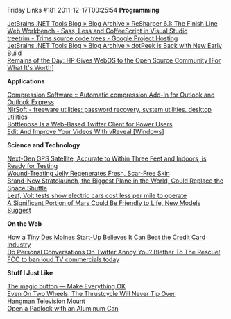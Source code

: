 Friday Links #181
2011-12-17T00:25:54
**Programming**

[JetBrains .NET Tools Blog » Blog Archive » ReSharper 6.1: The Finish Line](http://blogs.jetbrains.com/dotnet/2011/12/resharper-61-the-finish-line/)   
[Web Workbench - Sass, Less and CoffeeScript in Visual Studio](http://www.mindscapehq.com/products/web-workbench)   
[treetrim - Trims source code trees - Google Project Hosting](http://code.google.com/p/treetrim/)   
[JetBrains .NET Tools Blog » Blog Archive » dotPeek is Back with New Early Build](http://blogs.jetbrains.com/dotnet/2011/12/dotpeek-is-back-with-new-early-build/)   
[Remains of the Day: HP Gives WebOS to the Open Source Community [For What It's Worth]](http://feeds.gawker.com/~r/lifehacker/full/~3/EqkwaAdOeF0/remains-of-the-day-hp-gives-webos-to-the-open-source-community)

**Applications**

[Compression Software :: Automatic compression Add-In for Outlook and Outlook Express](http://www.baxbex.com/bxautozip.html)   
[NirSoft - freeware utilities: password recovery, system utilities, desktop utilities](http://www.nirsoft.net/)   
[Bottlenose Is a Web-Based Twitter Client for Power Users](http://allthingsd.com/20111212/bottlenose-is-a-web-based-twitter-client-for-power-users/)   
[Edit And Improve Your Videos With vReveal [Windows]](http://feedproxy.google.com/~r/Makeuseof/~3/5ufHBySFEDs/)

**Science and Technology**

[Next-Gen GPS Satellite, Accurate to Within Three Feet and Indoors, is Ready for Testing](http://www.popsci.com/technology/article/2011-12/americas-next-gen-gps-satellite-accurate-within-three-feet-ready-testing)   
[Wound-Treating Jelly Regenerates Fresh, Scar-Free Skin](http://www.popsci.com/technology/article/2011-12/new-wound-treating-jelly-regenerates-fresh-scar-free-skin)   
[Brand-New Stratolaunch, the Biggest Plane in the World, Could Replace the Space Shuttle](http://www.popsci.com/technology/article/2011-12/brand-new-stratolaunch-biggest-plane-world-could-replace-shuttle)   
[Leaf, Volt tests show electric cars cost less per mile to operate](http://news.consumerreports.org/cars/2011/12/leaf-volt-tests-show-electric-cars-cost-less-per-mile-to-operate.html)   
[A Significant Portion of Mars Could Be Friendly to Life, New Models Suggest](http://www.popsci.com/science/article/2011-12/large-regions-mars-could-be-friendly-life-new-models-suggest)

**On the Web**

[How a Tiny Des Moines Start-Up Believes It Can Beat the Credit Card Industry](http://allthingsd.com/20111215/how-a-tiny-des-moines-start-up-believes-it-can-beat-the-credit-card-industry/)   
[Do Personal Conversations On Twitter Annoy You? Blether To The Rescue!](http://feedproxy.google.com/~r/Makeuseof/~3/Dr03cLGoTo8/)   
[FCC to ban loud TV commercials today](http://simplefeed.consumerreports.org/l?s=100003s276qugt9jgjj&r=googlereader&he=687474702533412532462532466e6577732e636f6e73756d65727265706f7274732e6f7267253246656c656374726f6e6963732532463230313125324631322532466663632d746f2d62616e2d6c6f75642d74762d636f6d6d65726369616c732d746f6461792e68746d6c2533464558544b455925334449373252534530&i=727373696e3a687474703a2f2f6e6577732e636f6e73756d65727265706f7274732e6f72672f656c656374726f6e6963732f323031312f31322f6663632d746f2d62616e2d6c6f75642d74762d636f6d6d65726369616c732d746f6461792e68746d6c)

**Stuff I Just Like**

[The magic button — Make Everything OK](http://make-everything-ok.com/)   
[Even On Two Wheels, The Thrustcycle Will Never Tip Over](http://www.wired.com/autopia/2011/12/even-on-two-wheels-the-thrustcycle-will-never-tip-over/)   
[Hangman Television Mount](http://feedproxy.google.com/~r/CoolTools/~3/n6W_9-BiomA/005973.php)   
[Open a Padlock with an Aluminum Can](http://lifehacker.com/5866922/open-a-padlock-with-an-aluminum-can)
